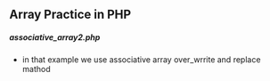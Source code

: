 ## Array Practice in PHP

##### associative_array2.php 
- in that example we use associative array over_wrrite and replace mathod